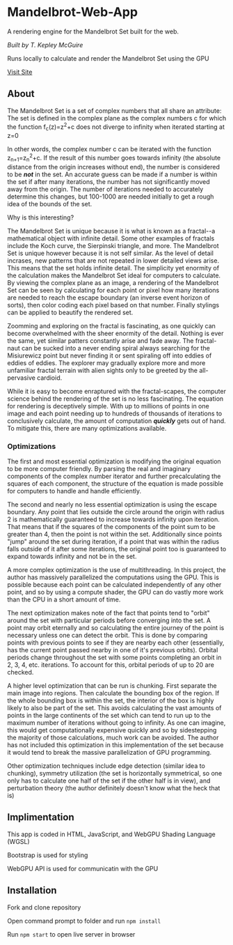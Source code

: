 # Mandelbrot-Web-App
A rendering engine for the Mandelbrot Set built for the web.

*Built by T. Kepley McGuire*

Runs locally to calculate and render the Mandelbrot Set using the GPU

[Visit Site](https://t-kepley-mcguire.github.io/Mandelbrot-Web-App/)

## About
The Mandelbrot Set is a set of complex numbers that all share an attribute:
The set is defined in the complex plane as the complex numbers c for which the function f<sub>c</sub>(z)=z<sup>2</sup>+c 
does not diverge to infinity when iterated starting at z=0

In other words, the complex number c can be iterated with the function z<sub>n+1</sub>=z<sub>n</sub><sup>2</sup>+c.
If the result of this number goes towards infinity (the absolute distance from the origin increases without end), the
number is considered to be ***not*** in the set. An accurate guess can be made if a number is within the set if after 
many iterations, the number has not significantly moved away from the origin. The number of iterations needed to accurately
determine this changes, but 100-1000 are needed initially to get a rough idea of the bounds of the set.

Why is this interesting?

The Mandelbrot Set is unique because it is what is known as a fractal--a mathematical object with infinite detail. Some 
other examples of fractals include the Koch curve, the Sierpinski triangle, and more. The Mandelbrot Set is unique however
because it is not self similar. As the level of detail incrases, new patterns that are not repeated in lower detailed 
views arise. This means that the set holds infinite detail. The simplicity yet enormity of the calculation makes the
Mandelbrot Set ideal for computers to calculate. By viewing the complex plane as an image, a rendering of the Mandelbrot
Set can be seen by calculating for each point or pixel how many iterations are needed to reach the escape boundary
(an inverse event horizon of sorts), then color coding each pixel based on that number. Finally stylings can be applied
to beautify the rendered set. 

Zoomming and exploring on the fractal is fascinating, as one quickly can become overwhelmed with the sheer enormity of
the detail. Nothing is ever the same, yet similar patters constantly arise and fade away. The fractal-naut can be sucked
into a never ending spiral always searching for the Misiurewicz point but never finding it or sent spiraling off into eddies
of eddies of eddies. The explorer may gradually explore more and more unfamiliar fractal terrain with alien sights only to
be greeted by the all-pervasive cardioid.

While it is easy to become enraptured with the fractal-scapes, the computer science behind the rendering of the set is no
less fascinating. The equation for rendering is deceptively simple. With up to millions of points in one image and each point
needing up to hundreds of thousands of iterations to conclusively calculate, the amount of computation ***quickly*** gets
out of hand. To mitigate this, there are many optimizations available. 

### Optimizations

The first and most essential optimization is modifying the original equation to be more computer friendly. By parsing the real and
imaginary components of the complex number iterator and further precalculating the squares of each component, the structure
of the equation is made possible for computers to handle and handle efficiently.

The second and nearly no less essential optimization is using the escape boundary. Any point that lies outside the circle
around the origin with radius 2 is mathematically guaranteed to increase towards infinity upon iteration. That means that
if the squares of the components of the point sum to be greater than 4, then the point is not within the set. Additionally
since points "jump" around the set during iteration, if a point that was within the radius falls outside of it after some
iterations, the original point too is guaranteed to expand towards infinity and not be in the set.

A more complex optimization is the use of multithreading. In this project, the author has massively parallelized the 
computations using the GPU. This is possible because each point can be calculated independently of any other point, and
so by using a compute shader, the GPU can do vastly more work than the CPU in a short amount of time.

The next optimization makes note of the fact that points tend to "orbit" around the set with particular periods before converging
into the set. A point may orbit eternally and so calculating the entire journey of the point is necessary unless one can
detect the orbit. This is done by comparing points with previous points to see if they are nearby each other (essentially, 
has the current point passed nearby in one of it's previous orbits). Orbital periods change throughout the set with some
points completing an orbit in 2, 3, 4, etc. iterations. To account for this, orbital periods of up to 20 are checked.

A higher level optimization that can be run is chunking. First separate the main image into regions. Then calculate the 
bounding box of the region. If the whole bounding box is within the set, the interior of the box is highly likely to also
be part of the set. This avoids calculating the vast amounts of points in the large continents of the set which can tend to
run up to the maximum number of iterations without going to infinity. As one can imagine, this would get computationally expensive
quickly and so by sidestepping the majority of those calculations, much work can be avoided. The author has not included
this optimization in this implementation of the set because it would tend to break the massive parallelization of GPU 
programming.

Other optimization techniques include edge detection (similar idea to chunking), symmetry utilization (the set is horizontally
symmetrical, so one only has to calculate one half of the set if the other half is in view), and perturbation  theory (the author
definitely doesn't know what the heck that is)

## Implimentation

This app is coded in HTML, JavaScript, and WebGPU Shading Language (WGSL)

Bootstrap is used for styling

WebGPU API is used for communicatin with the GPU

## Installation
Fork and clone repository

Open command prompt to folder and run ```npm install```

Run ```npm start``` to open live server in browser
